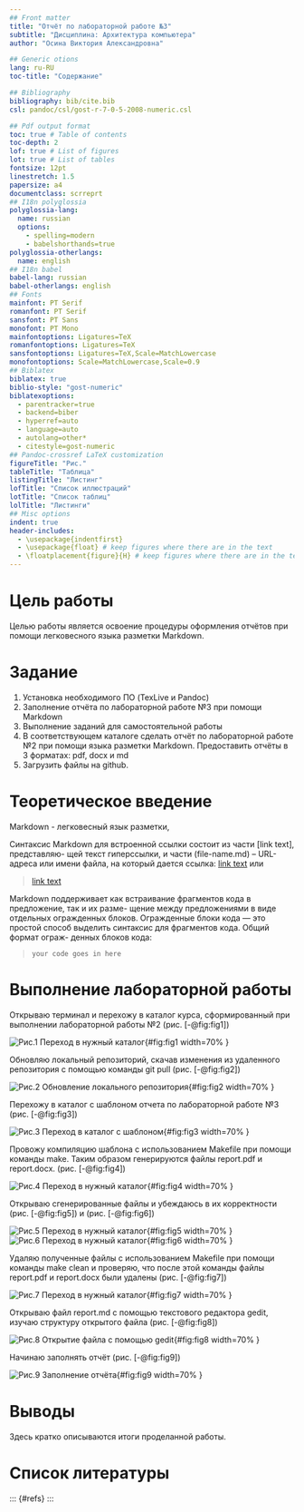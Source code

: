 ```yaml
---
## Front matter
title: "Отчёт по лабораторной работе №3"
subtitle: "Дисциплина: Архитектура компьютера"
author: "Осина Виктория Александровна"

## Generic otions
lang: ru-RU
toc-title: "Содержание"

## Bibliography
bibliography: bib/cite.bib
csl: pandoc/csl/gost-r-7-0-5-2008-numeric.csl

## Pdf output format
toc: true # Table of contents
toc-depth: 2
lof: true # List of figures
lot: true # List of tables
fontsize: 12pt
linestretch: 1.5
papersize: a4
documentclass: scrreprt
## I18n polyglossia
polyglossia-lang:
  name: russian
  options:
	- spelling=modern
	- babelshorthands=true
polyglossia-otherlangs:
  name: english
## I18n babel
babel-lang: russian
babel-otherlangs: english
## Fonts
mainfont: PT Serif
romanfont: PT Serif
sansfont: PT Sans
monofont: PT Mono
mainfontoptions: Ligatures=TeX
romanfontoptions: Ligatures=TeX
sansfontoptions: Ligatures=TeX,Scale=MatchLowercase
monofontoptions: Scale=MatchLowercase,Scale=0.9
## Biblatex
biblatex: true
biblio-style: "gost-numeric"
biblatexoptions:
  - parentracker=true
  - backend=biber
  - hyperref=auto
  - language=auto
  - autolang=other*
  - citestyle=gost-numeric
## Pandoc-crossref LaTeX customization
figureTitle: "Рис."
tableTitle: "Таблица"
listingTitle: "Листинг"
lofTitle: "Список иллюстраций"
lotTitle: "Список таблиц"
lolTitle: "Листинги"
## Misc options
indent: true
header-includes:
  - \usepackage{indentfirst}
  - \usepackage{float} # keep figures where there are in the text
  - \floatplacement{figure}{H} # keep figures where there are in the text
---
```


# Цель работы

Целью работы является освоение процедуры оформления отчётов при помощи легковесного языка разметки Markdown.

# Задание

1. Установка необходимого ПО (TexLive и Pandoc)
2. Заполнение отчёта по лабораторной работе №3 при помощи Markdown
3. Выполнение заданий для самостоятельной работы
3. В соответствующем каталоге сделать отчёт по лабораторной работе №2 при помощи языка разметки Markdown. Предоставить отчёты в 3 форматах: pdf, docx и md
3. Загрузить файлы на github.

# Теоретическое введение

Markdown - легковесный язык разметки, 

Синтаксис Markdown для встроенной ссылки состоит из части [link text], представляю-
щей текст гиперссылки, и части (file-name.md) – URL-адреса или имени файла, на который
дается ссылка:
[link text](file-name.md)
или
>[link text](http://example.com/ "Необязательная подсказка")

Markdown поддерживает как встраивание фрагментов кода в предложение, так и их разме-
щение между предложениями в виде отдельных огражденных блоков. Огражденные блоки
кода — это простой способ выделить синтаксис для фрагментов кода. Общий формат ограж-
денных блоков кода:

>``` language
>your code goes in here
>```



# Выполнение лабораторной работы

Открываю терминал и перехожу в каталог курса, сформированный при выполнении лабораторной работы №2 (рис. [-@fig:fig1])

![Рис.1 Переход в нужный каталог](image/1.PNG){#fig:fig1 width=70% }

Обновляю локальный репозиторий, скачав изменения из удаленного репозитория с помощью команды git pull (рис. [-@fig:fig2])

![Рис.2 Обновление локального репозитория](image/2.PNG){#fig:fig2 width=70% }

Перехожу в каталог с шаблоном отчета по лабораторной работе №3 (рис. [-@fig:fig3])

![Рис.3 Переход в каталог с шаблоном](image/3.PNG){#fig:fig3 width=70% }

Провожу компиляцию шаблона с использованием Makefile при помощи команды make. Таким образом генерируются файлы report.pdf и report.docx. (рис. [-@fig:fig4])

![Рис.4 Переход в нужный каталог](image/4.PNG){#fig:fig4 width=70% }

Открываю сгенерированные файлы и убеждаюсь в их корректности (рис. [-@fig:fig5]) и (рис. [-@fig:fig6])

![Рис.5 Переход в нужный каталог](image/5.PNG){#fig:fig5 width=70% }
![Рис.6 Переход в нужный каталог](image/6.PNG){#fig:fig6 width=70% }

Удаляю полученные файлы с использованием Makefile при помощи команды make clean и проверяю, что после этой команды файлы report.pdf и report.docx были удалены (рис. [-@fig:fig7])

![Рис.7 Переход в нужный каталог](image/7.PNG){#fig:fig7 width=70% }

Открываю файл report.md c помощью текстового редактора gedit, изучаю структуру открытого файла (рис. [-@fig:fig8])

![Рис.8 Открытие файла с помощью gedit](image/8.PNG){#fig:fig8 width=70% }

Начинаю заполнять отчёт (рис. [-@fig:fig9])

![Рис.9 Заполнение отчёта](image/9.PNG){#fig:fig9 width=70% }


# Выводы

Здесь кратко описываются итоги проделанной работы.

# Список литературы

::: {#refs}
:::
